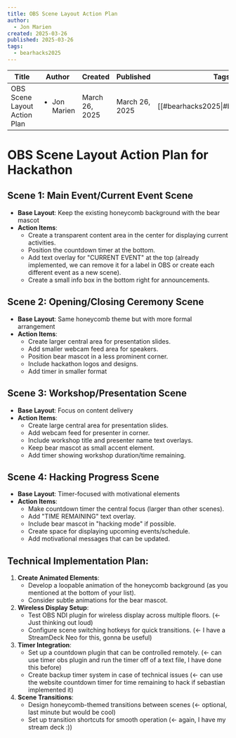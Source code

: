 ```yaml
---
title: OBS Scene Layout Action Plan
author:
  - Jon Marien
created: 2025-03-26
published: 2025-03-26
tags:
  - bearhacks2025
---
```


| Title                        | Author                       | Created        | Published      | Tags                               |
| ---------------------------- | ---------------------------- | -------------- | -------------- | ---------------------------------- |
| OBS Scene Layout Action Plan | <ul><li>Jon Marien</li></ul> | March 26, 2025 | March 26, 2025 | [[#bearhacks2025\|#bearhacks2025]] |

# OBS Scene Layout Action Plan for Hackathon

## Scene 1: Main Event/Current Event Scene
- **Base Layout**: Keep the existing honeycomb background with the bear mascot
- **Action Items**:
    - Create a transparent content area in the center for displaying current activities.
    - Position the countdown timer at the bottom.
    - Add text overlay for "CURRENT EVENT" at the top (already implemented, we can remove it for a label in OBS or create each different event as a new scene).
    - Create a small info box in the bottom right for announcements.

## Scene 2: Opening/Closing Ceremony Scene
- **Base Layout**: Same honeycomb theme but with more formal arrangement
- **Action Items**:
    - Create larger central area for presentation slides.
    - Add smaller webcam feed area for speakers.
    - Position bear mascot in a less prominent corner.
    - Include hackathon logos and designs.
    - Add timer in smaller format

## Scene 3: Workshop/Presentation Scene
- **Base Layout**: Focus on content delivery
- **Action Items**:
    - Create large central area for presentation slides.
    - Add webcam feed for presenter in corner.
    - Include workshop title and presenter name text overlays.
    - Keep bear mascot as small accent element.
    - Add timer showing workshop duration/time remaining.

## Scene 4: Hacking Progress Scene
- **Base Layout**: Timer-focused with motivational elements
- **Action Items**:
    - Make countdown timer the central focus (larger than other scenes).
    - Add "TIME REMAINING" text overlay.
    - Include bear mascot in "hacking mode" if possible.
    - Create space for displaying upcoming events/schedule.
    - Add motivational messages that can be updated.

## Technical Implementation Plan:
1. **Create Animated Elements**:
    - Develop a loopable animation of the honeycomb background (as you mentioned at the bottom of your list).
    - Consider subtle animations for the bear mascot.
2. **Wireless Display Setup**:
    - Test OBS NDI plugin for wireless display across multiple floors. (<- Just thinking out loud)
    - Configure scene switching hotkeys for quick transitions. (<- I have a StreamDeck Neo for this, gonna be useful)
3. **Timer Integration**:
    - Set up a countdown plugin that can be controlled remotely. (<- can use timer obs plugin and run the timer off of a text file, I have done this before)
    - Create backup timer system in case of technical issues (<- can use the website countdown timer for time remaining to hack if sebastian implemented it)
4. **Scene Transitions**:
    - Design honeycomb-themed transitions between scenes (<- optional, last minute but would be cool)
    - Set up transition shortcuts for smooth operation (<- again, I have my stream deck :))
